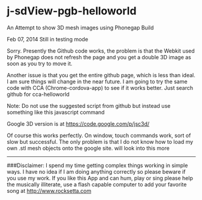 j-sdView-pgb-helloworld
=======================

An Attempt to show 3D mesh images using Phonegap Build




Feb 07, 2014 Still in testing mode


Sorry. Presently the Github code works, the problem is that the Webkit used by Phonegap does not refresh the page and you get a double 3D image as soon as you try to move it. 

Another issue is that you get the entire github page, which is less than ideal. I am sure things will change in the near future. I am going to try the same code with CCA (Chrome-cordova-app) to see if it works better. Just search github for cca-helloworld



Note: Do not use the suggested script from github but instead use something like this javascript command


<script>
  this.location = 'https://github.com/hpssjellis/j-sdView-pgb-helloworld/blob/master/RugbyLineoutMaulYellow05.stl?overridemobile=true';
</script>


Google 3D version is at
https://code.google.com/p/jsc3d/


Of course this works perfectly. On window, touch commands work, sort of slow but successful. The only problem is that I do not know how to load my own .stl mesh objects onto the google site. will look into this more


















************************************************************************************************************

###Disclaimer: I spend my time getting complex things working in simple ways. I have no idea if I am doing anything correctly so please beware if you use my work. If you like this App and can hum, play or sing please help the musically illiterate, use a flash capable computer to add your favorite song at http://www.rocksetta.com 
